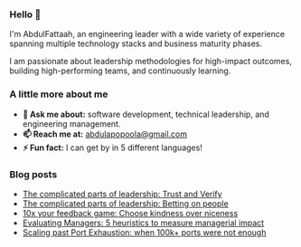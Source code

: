 ### Hello 👋

I'm AbdulFattaah, an engineering leader with a wide variety of experience spanning multiple technology stacks and business maturity phases. 

I am passionate about leadership methodologies for high-impact outcomes, building high-performing teams, and continuously learning.

### A little more about me
- **💬 Ask me about:** software development, technical leadership, and engineering management.
- **📫 Reach me at:** abdulapopoola@gmail.com
- **⚡ Fun fact:** I can get by in 5 different languages!

### Blog posts
<!-- BLOG-POST-LIST:START -->
- [The complicated parts of leadership: Trust and Verify](https://abdulapopoola.com/2023/05/22/the-complicated-parts-of-leadership-trust-and-verify/)
- [The complicated parts of leadership: Betting on people](https://abdulapopoola.com/2023/05/08/the-complicated-parts-of-leadership-betting-on-people/)
- [10x your feedback game: Choose kindness over niceness](https://abdulapopoola.com/2023/02/06/10x-your-feedback-game-choose-kindness-over-niceness/)
- [Evaluating Managers: 5 heuristics to measure managerial impact](https://abdulapopoola.com/2023/01/09/evaluating-managers-5-heuristics-to-measure-managerial-impact/)
- [Scaling past Port Exhaustion: when 100k+ ports were not enough](https://abdulapopoola.com/2022/12/07/scaling-past-port-exhaustion-when-100k-ports-were-not-enough/)
<!-- BLOG-POST-LIST:END -->

